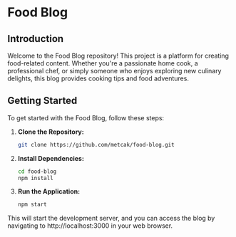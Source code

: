 # Food Blog

## Introduction

Welcome to the Food Blog repository! This project is a platform for creating food-related content. Whether you're a passionate home cook, a professional chef, or simply someone who enjoys exploring new culinary delights, this blog provides cooking tips and food adventures.

## Getting Started

To get started with the Food Blog, follow these steps:

1. **Clone the Repository:**
   ```bash
   git clone https://github.com/metcak/food-blog.git

2. **Install Dependencies:**
   ```bash
   cd food-blog
   npm install

2. **Run the Application:**
   ```bash
   npm start

This will start the development server, and you can access the blog by navigating to http://localhost:3000 in your web browser.
